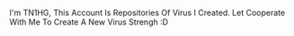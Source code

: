 I'm TN1HG, This Account Is Repositories Of Virus I Created. Let Cooperate With Me To Create A New Virus Strengh :D
